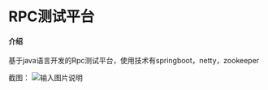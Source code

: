 # RPC测试平台

#### 介绍
基于java语言开发的Rpc测试平台，使用技术有springboot，netty，zookeeper

截图：
![输入图片说明](https://gitee.com/uploads/images/2019/0409/150750_0b7c31b0_1777749.png "屏幕截图.png")